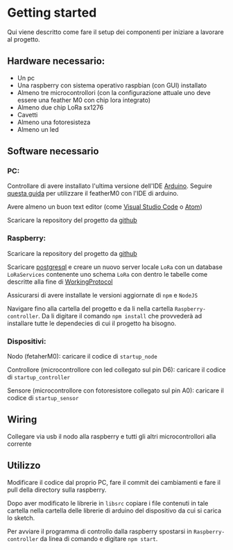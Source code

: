 # Getting started

Qui viene descritto come fare il setup dei componenti per iniziare a lavorare al progetto.

## Hardware necessario:

* Un pc
* Una raspberry con sistema operativo raspbian (con GUI) installato
* Almeno tre microcontrollori (con la configurazione attuale uno deve essere una feather M0 con chip lora integrato)
* Almeno due chip LoRa sx1276
* Cavetti
* Almeno una fotoresisteza
* Almeno un led

## Software necessario

### PC:

Controllare di avere installato l'ultima versione dell'IDE [Arduino](https://www.arduino.cc/en/Main/Software). Seguire [questa guida](https://learn.adafruit.com/adafruit-feather-m0-basic-proto/setup) per utilizzare il featherM0 con l'IDE di arduino.

Avere almeno un buon text editor (come [Visual Studio Code](https://code.visualstudio.com/download) o [Atom](https://flight-manual.atom.io/getting-started/sections/installing-atom/))

Scaricare la repository del progetto da [github](https://github.com/edos08/ShitProtocol1)

### Raspberry:

Scaricare la repository del progetto da [github](https://github.com/edos08/ShitProtocol1)

Scaricare [postgresql](https://www.postgresql.org/download/) e creare un nuovo server locale `LoRa` con un database `LoRaServices` contenente uno schema `LoRa` con dentro le tabelle come descritte alla fine di [WorkingProtocol](WorkingProtocol.html) 

Assicurarsi di avere installate le versioni aggiornate di `npm` e `NodeJS`   

Navigare fino alla cartella del progetto e da li nella cartella `Raspberry-controller`. Da li digitare il comando `npm install` che provvederà ad installare tutte le dependecies di cui il progetto ha bisogno.  

### Dispositivi:

Nodo (fetaherM0): caricare il codice di `startup_node`

Controllore (microcontrollore con led collegato sul pin D6): caricare il codice di `startup_controller`

Sensore (microcontrollore con fotoresistore collegato sul pin A0): caricare il codice di `startup_sensor`

## Wiring

Collegare via usb il nodo alla raspberry e tutti gli altri microcontrollori alla corrente

## Utilizzo

Modificare il codice dal proprio PC, fare il commit dei cambiamenti e fare il pull della directory sulla raspberry.

Dopo aver modificato le librerie in `libsrc` copiare i file contenuti in tale cartella nella cartella delle librerie di arduino del dispositivo da cui si carica lo sketch.

Per avviare il programma di controllo dalla raspberry spostarsi in `Raspberry-controller` da linea di comando e digitare `npm start`.

